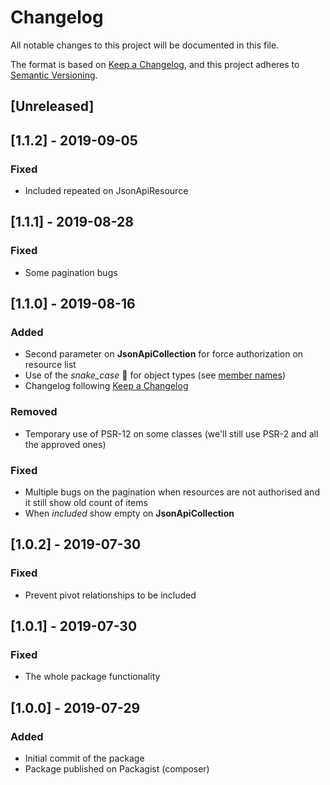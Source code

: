 # Changelog

All notable changes to this project will be documented in this file.

The format is based on [Keep a Changelog](https://keepachangelog.com/en/1.0.0/),
and this project adheres to [Semantic Versioning](https://semver.org/spec/v2.0.0.html).

## [Unreleased]

## [1.1.2] - 2019-09-05

### Fixed

- Included repeated on JsonApiResource

## [1.1.1] - 2019-08-28

### Fixed

- Some pagination bugs

## [1.1.0] - 2019-08-16

### Added

- Second parameter on **JsonApiCollection** for force authorization on resource list
- Use of the _snake_case_ 🐍 for object types (see [member names](https://jsonapi.org/format/#document-member-names))
- Changelog following [Keep a Changelog](https://keepachangelog.com/en/1.0.0/)

### Removed

- Temporary use of PSR-12 on some classes (we'll still use PSR-2 and all the approved ones)

### Fixed

- Multiple bugs on the pagination when resources are not authorised and it still show old count of items
- When _included_ show empty on **JsonApiCollection**

## [1.0.2] - 2019-07-30

### Fixed

- Prevent pivot relationships to be included

## [1.0.1] - 2019-07-30

### Fixed

- The whole package functionality

## [1.0.0] - 2019-07-29

### Added

- Initial commit of the package
- Package published on Packagist (composer)

